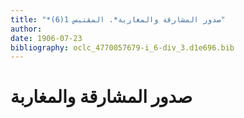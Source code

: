 ```yaml
---
title: "*صدور المشارقة والمغاربة*. المقتبس 1(6)"
author: 
date: 1906-07-23
bibliography: oclc_4770057679-i_6-div_3.d1e696.bib
---
```




#  صدور المشارقة والمغاربة 

